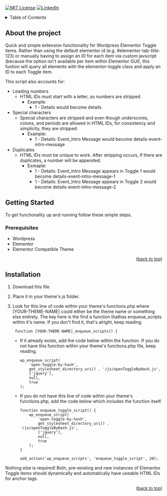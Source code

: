 <a name="readme-top"></a>

<!-- PROJECT SHIELDS -->

[![MIT License][license-shield]][license-url]
[![LinkedIn][linkedin-shield]][linkedin-url]

<!-- TABLE OF CONTENTS -->

<details>
  <summary>Table of Contents</summary>
  <ol>
    <li>
      <a href="#about-the-project">About The Project</a>
      <li><a href="#prerequisites">Prerequisites</a></li>
      <li><a href="#installation">Installation</a></li>
  </ol>
</details>

<!-- ABOUT THE PROJECT -->

## About the project

Quick and simple extension functionality for Wordpress Elementor Toggle items. Rather than using the default elementor id (e.g. #elementor-tab-title-123) or manually having to assign an ID for each item via custom javscript (because the option isn't available per item within Elementor GUI), this funtion will query all elements with the elementor-toggle class and apply an ID to each Toggle item. 

This script also accounts for:

* Leading numbers
    - HTML IDs must start with a letter, so numbers are stripped.
        - Example:
            - 1 - Details would become details
* Special characters
    - Special characters are stripped and even though underscores, colons, and periods are allowed in HTML IDs, for consistency and simplicity, they are stripped.
        - Example:
            - 1 - Details: Event_Intro Message would become details-event-intro-message
* Duplicates
    - HTML IDs must be unique to work. After stripping occurs, if there are duplicates, a number will be appended.
        - Exmaple:
            - 1 - Details: Event_Intro Message appears in Toggle 1 would become details-event-intro-message-1
            - 1 - Details: Event_Intro Message appears in Toggle 2 would become details-event-intro-message-2

## Getting Started

To get functionality up and running follow these simple steps.

### Prerequisites

* Wordpress
* Elementor
* Elementor Compatible Theme

<p align="right">(<a href="#readme-top">back to top</a>)</p>

## Installation

1. Download this file
2. Place it in your theme's js folder. 
3. Look for this line of code within your theme's functions.php where [YOUR-THEME-NAME] could either be the theme name or something else entirely. The key here is the find a function thathas enqueue_scripts within it's name.
   If you don't find it, that's alright, keep reading.

        function [YOUR-THEME-NAME]_enqueue_scripts() {

    * If it already exists, add the code below within the function. If you do not have this function within your theme's functions.php file, keep reading.

          wp_enqueue_script(
              'open-toggle-by-hash',
              get_stylesheet_directory_uri() . '/js/openToggleByHash.js',
              ['jquery'],
              null,
              true
          );

    * If you do not have this line of code within your theme's functions.php, add the code below which includes the function itself.

          function enqueue_toggle_script() {
              wp_enqueue_script(
                  'open-toggle-by-hash',
                  get_stylesheet_directory_uri() . '/js/openToggleByHash.js',
                  ['jquery'],
                  null,
                  true
              );
          }
          
          add_action('wp_enqueue_scripts', 'enqueue_toggle_script', 20);

Nothing else is required! Both, pre-existing and new instances of Elementor Toggle items should dynamically and automatically have useable HTML IDs for anchor tags.

<p align="right">(<a href="#readme-top">back to top</a>)</p>

[license-shield]: https://img.shields.io/github/license/othneildrew/Best-README-Template.svg?style=for-the-badge
[license-url]: https://github.com/leoashcraft/Personal-Family-Organizer/blob/master/LICENSE.TXT
[linkedin-shield]: https://img.shields.io/badge/-LinkedIn-black.svg?style=for-the-badge&logo=linkedin&colorB=555
[linkedin-url]: https://www.linkedin.com/in/leo3/

